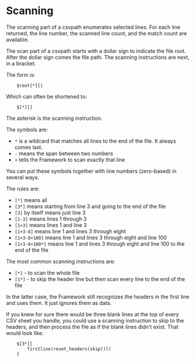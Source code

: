 # Scanning

The scanning part of a csvpath enumerates selected lines. For each line returned, the line number, the scanned line count, and the match count are available.

The scan part of a csvpath starts with a dollar sign to indicate the file root. After the dollar sign comes the file path. The scanning instructions are next, in a bracket.

The form is:
```
    $root[*][]
```
Which can often be shortened to:
```
    $[*][]
```
The asterisk is the scanning instruction.

The symbols are:
- `*` is a wildcard that matches all lines to the end of the file. It always comes last.
- `-` means the span between two numbers
- `+` tells the Framework to scan exactly that line

You can put these symbols together with line numbers (zero-based) in several ways.

The rules are:
- `[*]` means all
- `[3*]` means starting from line 3 and going to the end of the file
- `[3]` by itself means just line 3
- `[1-3]` means lines 1 through 3
- `[1+3]` means lines 1 and line 3
- `[1+3-8]` means line 1 and lines 3 through eight
- `[1+3-8+100]` means line 1 and lines 3 through eight and line 100
- `[1+3-8+100*]` means line 1 and lines 3 through eight and line 100 to the end of the file

The most common scanning instructions are:
- `[*]` - to scan the whole file
- `[1*]` - to skip the header line but then scan every line to the end of the file

In the latter case, the Framework still recognizes the headers in the first line and uses them. It just ignores them as data.

If you knew for sure there would be three blank lines at the top of every CSV sheet you handle, you could use a scanning instruction to skip to the headers, and then process the file as if the blank lines didn't exist. That would look like:

```
    $[3*][
        firstline(reset_headers(skip()))
    ]
```




